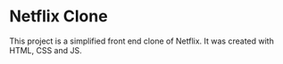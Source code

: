 # Netflix Clone

This project is a simplified front end clone of Netflix. It was created with HTML, CSS and JS.
